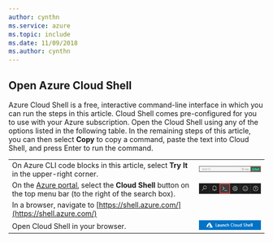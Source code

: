 ```yaml
---
author: cynthn
ms.service: azure
ms.topic: include
ms.date: 11/09/2018
ms.author: cynthn
---
```


## Open Azure Cloud Shell

Azure Cloud Shell is a free, interactive command-line interface in which you can run the steps in this article. Cloud Shell comes pre-configured for you to use with your Azure subscription. Open the Cloud Shell using any of the options listed in the following table. In the remaining steps of this article, you can then select **Copy** to copy a command, paste the text into Cloud Shell, and press Enter to run the command.

|  |   |
|-----------------------------------------------|---|
| On Azure CLI code blocks in this article, select **Try It** in the upper-right corner. | ![Example of Try It for Azure Cloud Shell](./media/cloud-shell-try-it/cli-try-it.png) |
| On the [Azure portal](https://portal.azure.com), select the **Cloud Shell** button on the top menu bar (to the right of the search box). | ![Cloud Shell button in the Azure portal](./media/cloud-shell-try-it/cloud-shell-menu.png) |
| In a browser, navigate to [https://shell.azure.com/](https://shell.azure.com/) |
Open Cloud Shell in your browser. | [![Launch Azure Cloud Shell button](./media/cloud-shell-try-it/launchcloudshell.png)](https://shell.azure.com/bash) |
